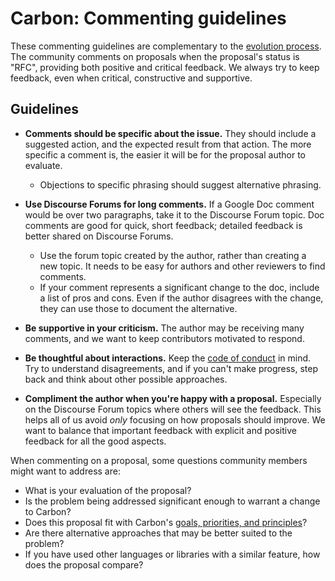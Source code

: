 <!--
Part of the Carbon Language, under the Apache License v2.0 with LLVM Exceptions.
See /LICENSE for license information.
SPDX-License-Identifier: Apache-2.0 WITH LLVM-exception
-->

# Carbon: Commenting guidelines

These commenting guidelines are complementary to the
[evolution process](evolution.md). The community comments on proposals when the
proposal's status is "RFC", providing both positive and critical feedback. We
always try to keep feedback, even when critical, constructive and supportive.

## Guidelines

- **Comments should be specific about the issue.** They should include a
  suggested action, and the expected result from that action. The more specific
  a comment is, the easier it will be for the proposal author to evaluate.

  - Objections to specific phrasing should suggest alternative phrasing.

- **Use Discourse Forums for long comments.** If a Google Doc comment would be
  over two paragraphs, take it to the Discourse Forum topic. Doc comments are
  good for quick, short feedback; detailed feedback is better shared on
  Discourse Forums.

  - Use the forum topic created by the author, rather than creating a new topic.
    It needs to be easy for authors and other reviewers to find comments.
  - If your comment represents a significant change to the doc, include a list
    of pros and cons. Even if the author disagrees with the change, they can use
    those to document the alternative.

- **Be supportive in your criticism.** The author may be receiving many
  comments, and we want to keep contributors motivated to respond.

- **Be thoughtful about interactions.** Keep the
  [code of conduct](/CODE_OF_CONDUCT.md) in mind. Try to understand
  disagreements, and if you can't make progress, step back and think about other
  possible approaches.

- **Compliment the author when you're happy with a proposal.** Especially on the
  Discourse Forum topics where others will see the feedback. This helps all of
  us avoid _only_ focusing on how proposals should improve. We want to balance
  that important feedback with explicit and positive feedback for all the good
  aspects.

When commenting on a proposal, some questions community members might want to
address are:

- What is your evaluation of the proposal?
- Is the problem being addressed significant enough to warrant a change to
  Carbon?
- Does this proposal fit with Carbon's
  [goals, priorities, and principles](goals.md)?
- Are there alternative approaches that may be better suited to the problem?
- If you have used other languages or libraries with a similar feature, how does
  the proposal compare?
